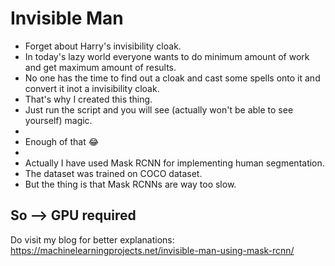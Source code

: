 # Invisible Man
- Forget about Harry's invisibility cloak.  
- In today's lazy world everyone wants to do minimum amount of work and get maximum amount of results.   
- No one has the time to find out a cloak and cast some spells onto it and convert it inot a invisibility cloak.  
- That's why I created this thing.  
- Just run the script and you will see (actually won't be able to see yourself) magic.  
- 
- Enough of that 😂  
- 
- Actually I have used Mask RCNN for implementing human segmentation.  
- The dataset was trained on COCO dataset.  
- But the thing is that Mask RCNNs are way too slow. 
 
## So --> GPU required  

Do visit my blog for better explanations: https://machinelearningprojects.net/invisible-man-using-mask-rcnn/
